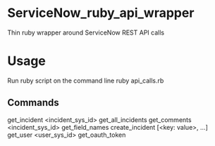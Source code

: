 # ServiceNow_ruby_api_wrapper
Thin ruby wrapper around ServiceNow REST API calls

# Usage
Run ruby script on the command line
ruby api_calls.rb <command> <inputs>

## Commands
get_incident <incident_sys_id>
get_all_incidents
get_comments <incident_sys_id>
get_field_names
create_incident [<key: value>, ...]
get_user <user_sys_id>
get_oauth_token
